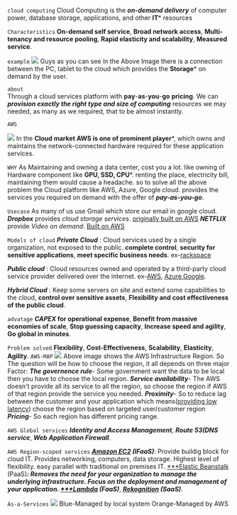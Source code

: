 ```cloud computing```
Cloud Computing is the ***on*-*demand* *delivery*** of computer power, database storage, applications, and other **IT*** resources

`Characteristics`
**On-demand self service**,
**Broad network access**,
**Multi-tenancy and resource pooling**,
**Rapid elasticity and scalability**,
**Measured service**.

```example```
![](https://i.imgur.com/pXjfec3.png)
Guys as you can see in the Above Image there is a connection between the PC, tablet to the cloud which provides the **Storage*** on demand by the user.

```about```  
Through a cloud services platform with **pay**-**as**-**you**-**go** **pricing**.
We can ***provision exactly the  right type and size of computing*** resources we may needed, as many as we required, that to be almost instantly.

```AWS```   

![](https://i.imgur.com/YC1dBMm.png)
In the **Cloud market AWS is one of prominent player***, which owns and maintains the network-connected hardware required for these application services.

```WHY```
As Maintaining and owning a data center, cost you a lot. like owning of Hardware component like **GPU, SSD, CPU***. renting the place, electricity bill, maintaining them would cause a headache. so
to solve all the above problem the Cloud platform like AWS, Azure, Google cloud. provides the services you required on demand with the offer of ***pay-as-you-go***. 

```Usecase```
As many of us use Gmail which store our email in google cloud.
***Dropbox*** provides *cloud* *storage* *services*. [originally built on AWS](https://aws.amazon.com/solutions/case-studies/dropbox-s3/)
***NETFLIX*** provide *Video on demand*. [Built on AWS](https://aws.amazon.com/solutions/case-studies/innovators/netflix/)  

```Models of cloud```
***Private Cloud*** : Cloud services used by a single organization, not exposed to the public. **complete control**, **security for sensitive applications**, **meet specific business needs**. ex-[rackspace](https://www.rackspace.com/en-in)

***Public cloud*** : Cloud resources owned and operated by a third-party cloud service provider delivered over the internet.  ex-[AWS](https://aws.amazon.com/), [Azure](https://azure.microsoft.com/en-in),[Google](https://cloud.google.com/).

***Hybrid Cloud*** : Keep some servers on site and extend some capabilities to the cloud, **control over sensitive assets**, **Flexibility and cost effectiveness of the public cloud**. 

`advatage`
***CAPEX* for operational expense**,
**Benefit from massive economies of scale**,
**Stop guessing capacity**,
**Increase speed and agility**,
**Go global in minutes**.

`Problem solved`
**Flexibility**,
**Cost-Effectiveness**,
**Scalability**,
**Elasticity**,
**Agility**.
`AWS-MAP`
![](https://i.imgur.com/DwO0ons.png)
Above image shows the AWS Infrastructure Region.
So The question will be how to choose the region, 
it all depends on three major Factor:
***The governence rule***- Some government want the data to be local then you have to choose the local region.
***Service availability***- The AWS doesn't provide all its service to all the region, so choose the region if AWS of that region provide the service you needed.
***Proximity***- So to reduce lag between the customer and your application which means([providing low latency](https://www.mirrorfly.com/blog/what-is-low-latency/)) choose the region based on targeted user/customer region
***Pricing***- So each region has different pricing range.

`AWS Global services`
***Identity and Access Management***,
***Route 53(DNS service***,
***Web Application Firewall***.

`AWS Region-scoped services`
***[Amazon EC2](https://aws.amazon.com/ec2/) (IFaaS)***: 
Provide buildig block for cloud IT.
Provides networking, computers, data storage.
Highest level of flexibility.
easy parallel with traditional on premises IT.
[***Elastic Beanstalk](https://aws.amazon.com/elasticbeanstalk/) (PaaS)***:
Removes the need for your organization to manage the underlying infrastructure.
Focus on the deployment and management of your application.
[***Lambda](https://aws.amazon.com/lambda/) (FaaS)***, 
***[Rekognition](https://aws.amazon.com/rekognition) (SaaS)***.
  
`As-a-Services`
![](https://i.imgur.com/DCnzJKY.png)
Blue-Managed by local system
Orange-Managed by AWS